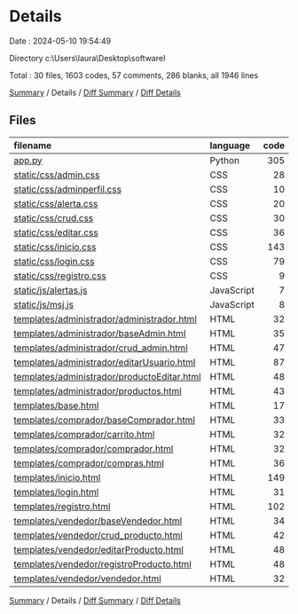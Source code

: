 # Details

Date : 2024-05-10 19:54:49

Directory c:\\Users\\laura\\Desktop\\softwareI

Total : 30 files,  1603 codes, 57 comments, 286 blanks, all 1946 lines

[Summary](results.md) / Details / [Diff Summary](diff.md) / [Diff Details](diff-details.md)

## Files
| filename | language | code | comment | blank | total |
| :--- | :--- | ---: | ---: | ---: | ---: |
| [app.py](/app.py) | Python | 305 | 35 | 63 | 403 |
| [static/css/admin.css](/static/css/admin.css) | CSS | 28 | 0 | 0 | 28 |
| [static/css/adminperfil.css](/static/css/adminperfil.css) | CSS | 10 | 0 | 2 | 12 |
| [static/css/alerta.css](/static/css/alerta.css) | CSS | 20 | 0 | 4 | 24 |
| [static/css/crud.css](/static/css/crud.css) | CSS | 30 | 2 | 8 | 40 |
| [static/css/editar.css](/static/css/editar.css) | CSS | 36 | 2 | 9 | 47 |
| [static/css/inicio.css](/static/css/inicio.css) | CSS | 143 | 6 | 24 | 173 |
| [static/css/login.css](/static/css/login.css) | CSS | 79 | 0 | 10 | 89 |
| [static/css/registro.css](/static/css/registro.css) | CSS | 9 | 0 | 2 | 11 |
| [static/js/alertas.js](/static/js/alertas.js) | JavaScript | 7 | 0 | 1 | 8 |
| [static/js/msj.js](/static/js/msj.js) | JavaScript | 8 | 0 | 2 | 10 |
| [templates/administrador/administrador.html](/templates/administrador/administrador.html) | HTML | 32 | 1 | 5 | 38 |
| [templates/administrador/baseAdmin.html](/templates/administrador/baseAdmin.html) | HTML | 35 | 0 | 7 | 42 |
| [templates/administrador/crud_admin.html](/templates/administrador/crud_admin.html) | HTML | 47 | 0 | 5 | 52 |
| [templates/administrador/editarUsuario.html](/templates/administrador/editarUsuario.html) | HTML | 87 | 4 | 14 | 105 |
| [templates/administrador/productoEditar.html](/templates/administrador/productoEditar.html) | HTML | 48 | 0 | 14 | 62 |
| [templates/administrador/productos.html](/templates/administrador/productos.html) | HTML | 43 | 0 | 4 | 47 |
| [templates/base.html](/templates/base.html) | HTML | 17 | 0 | 7 | 24 |
| [templates/comprador/baseComprador.html](/templates/comprador/baseComprador.html) | HTML | 33 | 0 | 8 | 41 |
| [templates/comprador/carrito.html](/templates/comprador/carrito.html) | HTML | 32 | 1 | 2 | 35 |
| [templates/comprador/comprador.html](/templates/comprador/comprador.html) | HTML | 32 | 1 | 4 | 37 |
| [templates/comprador/compras.html](/templates/comprador/compras.html) | HTML | 36 | 0 | 2 | 38 |
| [templates/inicio.html](/templates/inicio.html) | HTML | 149 | 0 | 22 | 171 |
| [templates/login.html](/templates/login.html) | HTML | 31 | 0 | 8 | 39 |
| [templates/registro.html](/templates/registro.html) | HTML | 102 | 4 | 17 | 123 |
| [templates/vendedor/baseVendedor.html](/templates/vendedor/baseVendedor.html) | HTML | 34 | 0 | 7 | 41 |
| [templates/vendedor/crud_producto.html](/templates/vendedor/crud_producto.html) | HTML | 42 | 0 | 4 | 46 |
| [templates/vendedor/editarProducto.html](/templates/vendedor/editarProducto.html) | HTML | 48 | 0 | 14 | 62 |
| [templates/vendedor/registroProducto.html](/templates/vendedor/registroProducto.html) | HTML | 48 | 0 | 12 | 60 |
| [templates/vendedor/vendedor.html](/templates/vendedor/vendedor.html) | HTML | 32 | 1 | 5 | 38 |

[Summary](results.md) / Details / [Diff Summary](diff.md) / [Diff Details](diff-details.md)